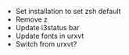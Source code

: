 - Set installation to set zsh default
- Remove z
- Update i3status bar
- Update fonts in urxvt
- Switch from urxvt?
